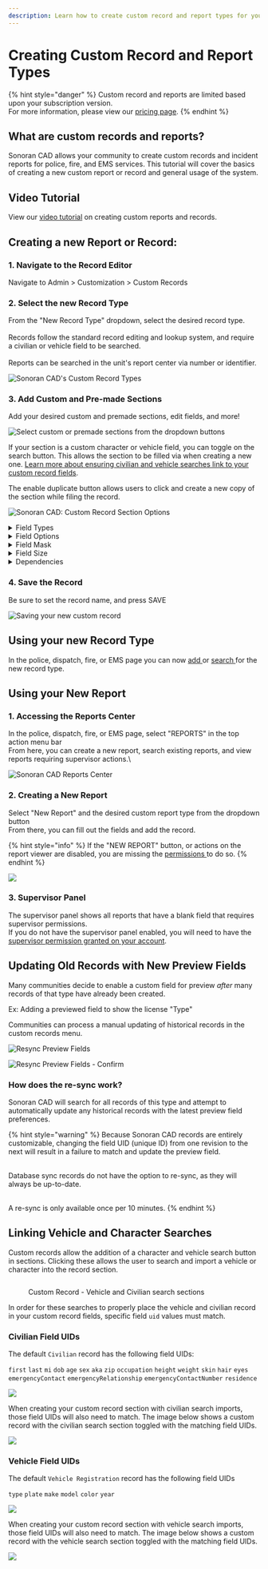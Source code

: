 ```yaml
---
description: Learn how to create custom record and report types for your community!
---
```


# Creating Custom Record and Report Types

{% hint style="danger" %}
Custom record and reports are limited based upon your subscription version.\
For more information, please view our [pricing page](../../pricing/faq/).
{% endhint %}

## What are custom records and reports?

Sonoran CAD allows your community to create custom records and incident reports for police, fire, and EMS services. This tutorial will cover the basics of creating a new custom report or record and general usage of the system.

## Video Tutorial

View our [video tutorial](https://youtu.be/UclCEnm5FHM) on creating custom reports and records.

## Creating a new Report or Record:

### 1. Navigate to the Record Editor

Navigate to Admin > Customization > Custom Records

### 2. Select the new Record Type

From the "New Record Type" dropdown, select the desired record type.\
\
Records follow the standard record editing and lookup system, and require a civilian or vehicle field to be searched.\
\
Reports can be searched in the unit's report center via number or identifier.

![Sonoran CAD's Custom Record Types](<../../.gitbook/assets/image (1).png>)

### 3. Add Custom and Pre-made Sections

Add your desired custom and premade sections, edit fields, and more!

![Select custom or premade sections from the dropdown buttons](<../../.gitbook/assets/image (2).png>)

If your section is a custom character or vehicle field, you can toggle on the search button. This allows the section to be filled via when creating a new one. [Learn more about ensuring civilian and vehicle searches link to your custom record fields](creating-custom-record-and-report-types.md#linking-vehicle-and-character-searches).

The enable duplicate button allows users to click and create a new copy of the section while filing the record.

![Sonoran CAD: Custom Record Section Options](<../../.gitbook/assets/image (169).png>)

<details>

<summary>Field Types</summary>

**Text**

These fields are generic text boxes.

#### Select

The select field allows you to customize a dropdown box.

<img src="../../.gitbook/assets/image (3).png" alt="The &#x27;SELECT&#x27; field option" data-size="original">

<img src="../../.gitbook/assets/image (16) (2) (2) (2) (2) (1) (1) (1) (1) (1) (1) (2).png" alt="A &#x27;SELECT&#x27; field shown in the record editor" data-size="original">

#### Text Area

The text area field allows you to create a large text area.

<img src="../../.gitbook/assets/image (4).png" alt="The &#x27;TEXTAREA&#x27; field option" data-size="original">

<img src="../../.gitbook/assets/image (5).png" alt="A &#x27;TEXTAREA&#x27; field shown in the record editor" data-size="original">

#### Checkboxes

The checkboxes type allows you to create multiple checkboxes.

<img src="../../.gitbook/assets/image (26).png" alt="The &#x27;CHECKBOXES&#x27; field option" data-size="original">

<img src="../../.gitbook/assets/image (27).png" alt="A &#x27;CHECKBOXES&#x27; field shown in the record editor." data-size="original">

#### Date

The date field allows you to specify a date field. You can also specify the formatting in the mask column.

When `readOnly` is selected, this field will auto-fill the current date for new records.

<img src="../../.gitbook/assets/image (28).png" alt="The &#x27;DATE&#x27; field option" data-size="original">

<img src="../../.gitbook/assets/image (29).png" alt="The &#x27;DATE&#x27; field shown in the record editorTime" data-size="original">

The time field allows you to specify a time field.

<img src="../../.gitbook/assets/image (30).png" alt="The &#x27;TIME&#x27; field option" data-size="original">

<img src="../../.gitbook/assets/image (31).png" alt="The &#x27;TIME&#x27; field shown in the record editor" data-size="original">

#### Image

The image field allows you to specify an image to be displayed.

<img src="../../.gitbook/assets/image (32).png" alt="The &#x27;IMAGE&#x27; field option." data-size="original">

<img src="../../.gitbook/assets/image (33).png" alt="The &#x27;IMAGE&#x27; field shown in the record editor" data-size="original">

#### Linked Records

The linked records field allows you to link and cross-reference other records and reports to this record.

<img src="../../.gitbook/assets/image (85).png" alt="Sonoran CAD - Linked Records" data-size="original">

#### Flags

Custom flag options can be added to every record template. When checked, these flags will show up as alerts on any lookup. Similar to a checkboxes section, you will need to expand the section and add options.

<img src="../../.gitbook/assets/image (86).png" alt="Sonoran CAD - Custom Flags" data-size="original">

#### Label

Labels can display static text, along with color attributes.

<img src="../../.gitbook/assets/image (168).png" alt="Sonoran CAD - Custom Record Label" data-size="original">

#### Address

The address dropdown will auto-filter [street address names that have been imported via CSV](addresses-and-street-names.md).

<img src="../../.gitbook/assets/90433cf83d1d487c05d18ea392289815.gif" alt="Sonoran CAD - Custom Record Address Field" data-size="original">

**Unit Information**

The `UNIT_NUMBER`, `UNIT_NAME`, `UNIT_RANK`, `UNIT_AGENCY`, `UNIT_DEPARTMENT`, `UNIT_SUBDIVISION`, `UNIT_AGENCY_LOCATION`, `UNIT_AGENCY_ZIP`, and `UNIT_LOCATION` field types will all automatically insert the unit's information when they create a new record.

<img src="../../.gitbook/assets/image (280) (1) (1) (1) (1) (1) (1) (2).png" alt="" data-size="original">

</details>

<details>

<summary>Field Options</summary>

#### Preview

This will show the field label and value in the lookup table preview.

![](<../../.gitbook/assets/image (305).png>)![](<../../.gitbook/assets/image (16) (1).png>)

#### Supervisor

This will disable the field for all non-supervisor unit identifiers.\
Your unit's supervisor status can be set in the unit identifier editor.

<img src="../../.gitbook/assets/image (7) (1).png" alt="Input field with SUPERVISOR toggled" data-size="original">

<img src="../../.gitbook/assets/image (8) (1).png" alt="Supervisor field highlighted red" data-size="original">

#### Required

Required fields will require the unit to enter something into the field before the record can be submitted.

<img src="../../.gitbook/assets/image (9) (1).png" alt="Input field with REQUIRED toggled" data-size="original">

<img src="../../.gitbook/assets/image (10).png" alt="Required field shown in the record editor" data-size="original">

#### Unique

Unique fields enforce that no duplicate values for this field are stored in the database. These values are enforced for the specific record template only.

Unique fields can only be on non-DB Sync records and in custom sections.

**Read Only**

Read only fields prevent the user from entering new or modified text. This is used for auto-filled fields like unit information when a new record is created.

Note: The `date` field will auto-fill with the current date if `readOnly` is toggled.

<img src="../../.gitbook/assets/image (305) (1) (1).png" alt="Custom Records - Read Only Toggle" data-size="original">

<img src="../../.gitbook/assets/image (302) (1) (1).png" alt="Custom Records - Read Only Fields" data-size="original">

</details>

<details>

<summary>Field Mask</summary>

The field mask allows you to specify a required format for the field.

* `#`: Number
* `S`: A-Z Letter
* `X`: Alphanumeric

#### Example: Numbers

Specifying `###` allows the user to only enter 3 numbers in the field.

<img src="../../.gitbook/assets/image (34).png" alt="" data-size="original">

#### Example: Phone Number

Specifying `(###) ### - ####` formats the user's input into a phone number.

<img src="../../.gitbook/assets/image (35).png" alt="" data-size="original">

</details>

<details>

<summary>Field Size</summary>

The field size slider allows you to select a field size value between 1 and 12.Every row of a record has a space divisible by 12.

![](<../../.gitbook/assets/image (294) (1).png>)![](<../../.gitbook/assets/image (82) (1).png>)

</details>

<details>

<summary>Dependencies</summary>

Dependencies allow you to make an individual field or entire section visible based on conditions.

**Copy Parent Field ID**

Expand a field and copy the unique `Field Mapping ID`.

****![](<../../.gitbook/assets/image (88) (1).png>)****

**Set Child Dependency**

On a section or field, click the dependency button to open the editor.

Paste the unique `Field Mapping ID` from before. The box will light up green when a valid ID is entered.

![](<../../.gitbook/assets/image (303).png>)![](<../../.gitbook/assets/image (301).png>)

Checkbox or Select fields as the dependency parent will allow you to select what values will display this section or field.

Text fields as the dependency parent will allow you to enter what text values will display this section or field.

#### Dependency Types

There are multiple options for dependency types.

* `Equal`
  * Dependency will display if the entered content are an exact match to the specified value(s)
* `Not Equal`
  * Dependency will display if the entered content is NOT equal to the specified value(s)
* `Contains`
  * Dependency will display if the entered content contains any of the specified values(s)

</details>

### 4. Save the Record

Be sure to set the record name, and press SAVE

![Saving your new custom record](<../../.gitbook/assets/image (13).png>)

## Using your new Record Type

In the police, dispatch, fire, or EMS page you can now [add ](../records-management/adding-a-criminal-record.md)or [search ](../records-management/searching-for-records.md)for the new record type.

## Using your New Report

### 1. Accessing the Reports Center

In the police, dispatch, fire, or EMS page, select "REPORTS" in the top action menu bar\
From here, you can create a new report, search existing reports, and view reports requiring supervisor actions.\


![Sonoran CAD Reports Center](<../../.gitbook/assets/image (14).png>)

### 2. Creating a New Report

Select "New Report" and the desired custom report type from the dropdown button\
From there, you can fill out the fields and add the record.

{% hint style="info" %}
If the "NEW REPORT" button, or actions on the report viewer are disabled, you are missing the [permissions ](../getting-started/permissions.md)to do so.
{% endhint %}

![](<../../.gitbook/assets/image (15).png>)

### 3. Supervisor Panel

The supervisor panel shows all reports that have a blank field that requires supervisor permissions.\
If you do not have the supervisor panel enabled, you will need to have the [supervisor permission granted on your account](../getting-started/permissions.md).

## Updating Old Records with New Preview Fields

Many communities decide to enable a custom field for preview _after_ many records of that type have already been created.

Ex: Adding a previewed field to show the license "Type"

Communities can process a manual updating of historical records in the custom records menu.

![Resync Preview Fields](<../../.gitbook/assets/image (278) (1).png>)

![Resync Preview Fields - Confirm](<../../.gitbook/assets/image (136) (1).png>)

### How does the re-sync work?

Sonoran CAD will search for all records of this type and attempt to automatically update any historical records with the latest preview field preferences.

{% hint style="warning" %}
Because Sonoran CAD records are entirely customizable, changing the field UID (unique ID) from one revision to the next will result in a failure to match and update the preview field.

\
Database sync records do not have the option to re-sync, as they will always be up-to-date.

\
A re-sync is only available once per 10 minutes.
{% endhint %}

## Linking Vehicle and Character Searches

Custom records allow the addition of a character and vehicle search button in sections. Clicking these allows the user to search and import a vehicle or character into the record section.

<figure><img src="../../.gitbook/assets/image (310).png" alt=""><figcaption><p>Custom Record - Vehicle and Civilian search sections</p></figcaption></figure>

In order for these searches to properly place the vehicle and civilian record in your custom record fields, specific field `uid` values must match.

### Civilian Field UIDs

The default `Civilian` record has the following field UIDs:

`first` `last` `mi` `dob` `age` `sex` `aka` `zip` `occupation` `height` `weight` `skin` `hair` `eyes` `emergencyContact` `emergencyRelationship` `emergencyContactNumber` `residence`

![](<../../.gitbook/assets/image (6).png>)

When creating your custom record section with civilian search imports, those field UIDs will also need to match. The image below shows a custom record with the civilian search section toggled with the matching field UIDs.

![](<../../.gitbook/assets/image (16).png>)

### Vehicle Field UIDs

The default `Vehicle Registration` record has the following field UIDs

`type` `plate` `make` `model` `color` `year`

![](<../../.gitbook/assets/image (279).png>)&#x20;

&#x20;When creating your custom record section with vehicle search imports, those field UIDs will also need to match. The image below shows a custom record with the vehicle search section toggled with the matching field UIDs.

![](<../../.gitbook/assets/image (278).png>)
